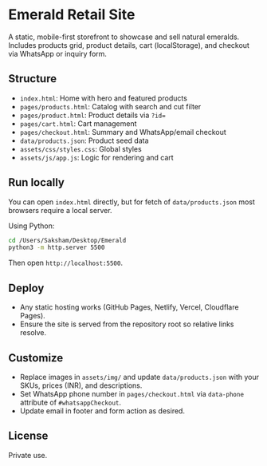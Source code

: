 # Emerald Retail Site

A static, mobile-first storefront to showcase and sell natural emeralds. Includes products grid, product details, cart (localStorage), and checkout via WhatsApp or inquiry form.

## Structure

- `index.html`: Home with hero and featured products
- `pages/products.html`: Catalog with search and cut filter
- `pages/product.html`: Product details via `?id=`
- `pages/cart.html`: Cart management
- `pages/checkout.html`: Summary and WhatsApp/email checkout
- `data/products.json`: Product seed data
- `assets/css/styles.css`: Global styles
- `assets/js/app.js`: Logic for rendering and cart

## Run locally

You can open `index.html` directly, but for fetch of `data/products.json` most browsers require a local server.

Using Python:

```bash
cd /Users/Saksham/Desktop/Emerald
python3 -m http.server 5500
```

Then open `http://localhost:5500`.

## Deploy

- Any static hosting works (GitHub Pages, Netlify, Vercel, Cloudflare Pages).
- Ensure the site is served from the repository root so relative links resolve.

## Customize

- Replace images in `assets/img/` and update `data/products.json` with your SKUs, prices (INR), and descriptions.
- Set WhatsApp phone number in `pages/checkout.html` via `data-phone` attribute of `#whatsappCheckout`.
- Update email in footer and form action as desired.

## License

Private use.


